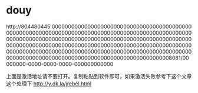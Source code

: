 # douy
http://804480445:0000000000000000000000000000000000000000000000000000000000000000000000000000000000000000000000000000000000000000000000000000000000000000000000000000000000000000000000000000000000000000000000000000000000000000000000000000000000000000000000000000000000000000000000000000000000000000000000000000000000000000000000000000000008081/00000000-0000-0000-0000-000000000000


上面是激活地址请不要打开。复制粘贴到软件即可，如果激活失败参考下这个文章这个处理下
http://y.dk.la/jrebel.html
